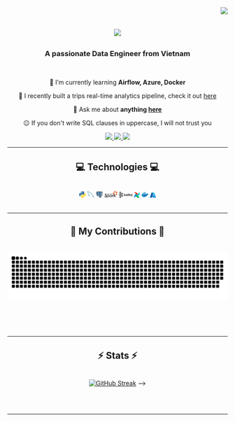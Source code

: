 <img align="right" src="https://visitor-badge.laobi.icu/badge?page_id=LNYN-1508.LNYN-1508" />

<h1 align="center">
    <img src="https://readme-typing-svg.herokuapp.com/?font=Righteous&size=35&color=0366D6&center=true&vCenter=true&width=500&height=70&duration=4000&lines=Hi+There!+👋;+I'm+Yen+Nhi!👩‍💻;" />
</h1>

<h3 align="center">A passionate Data Engineer from Vietnam</h3>

<br/>

<div align="center">

🌱 I’m currently learning **Airflow, Azure, Docker**
 
🔭 I recently built a trips real-time analytics pipeline, check it out [here](https://github.com/LNYN-1508/Data-Pipeline-Project)
 
💬 Ask me about **anything [here](https://github.com/LNYN-1508/Data-Pipeline-Project/issues)**

😐 If you don't write SQL clauses in uppercase, I will not trust you

 </div>
 
<div align="center"> 
  <a href="mailto:ynnhi1508@gmail.com">
    <img src="https://img.shields.io/badge/Gmail-333333?style=for-the-badge&logo=gmail&logoColor=red" />
  </a>
  <a href="https://www.linkedin.com/in/yen-nhi-077074270/" target="_blank">
    <img src="https://img.shields.io/badge/LinkedIn-0077B5?style=for-the-badge&logo=linkedin&logoColor=white" target="_blank" />
  </a>
  <a href=https://yennhi-1508.netlify.app/ target="_blank">
     <img src="https://img.shields.io/badge/Portfolio-FF5722?style=for-the-badge&logo=todoist&logoColor=white" target="_blank" /> 
  </a>
</div>

 <hr/>
 
<h2 align="center">💻	Technologies 💻</h2>
<br/>
<div align="center">
    <img width=3% height=3% src="assets/python.png" />
    <img width=3% height=3% src="assets/mysql.png" />
    <img width=3% height=3% src="assets/postgres.png" />
    <img width=6% height6% src="assets/apache_spark.svg" />
    <img width=6% height6% src="assets/kafka.svg" />
    <img width=2.6% height=2.6% src="assets/airflow.png" />
    <img width=3.1% height=3.1% src="assets/docker.png" />
    <img width=2.6% height=2.6% src="assets/azure.png" />
<br>
</div>

<br/>
<hr/>

<div align="center">
  <h2>🐍 My Contributions 🐍</h2>
  <br>
  <img alt="snake eating my contributions" src="https://raw.githubusercontent.com/LNYN-1508/LNYN-1508/output/github-contribution-grid-snake.svg" />
  
  <br/><br/><br/>
</div>

<hr/>

<h2 align="center">⚡ Stats ⚡</h2>
<br>
<div align=center>
<a href="https://git.io/streak-stats"><img src="https://streak-stats.demolab.com?user=LNYN-1508&theme=dark&border_radius=18&date_format=M%20j%5B%2C%20Y%5D" alt="GitHub Streak" /></a>
<!--     <br/>
<!-- <img width=325 align="center" src="https://github-readme-stats-LNYN-1508.vercel.app/api/top-langs/?username=LNYN-1508&hide=HTML&langs_count=8&layout=compact&theme=react&border_radius=10&size_weight=0.5&count_weight=0.5&exclude_repo=github-readme-stats" alt="top langs" /> --> -->
    <br/>
</div>

<br/><br/>

<hr/>

<br/>

